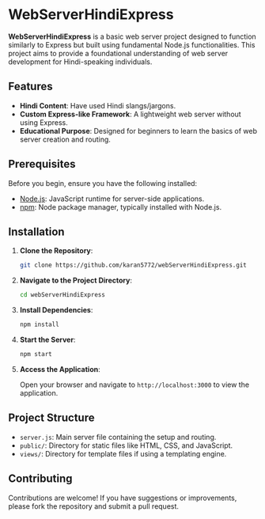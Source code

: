 # WebServerHindiExpress

**WebServerHindiExpress** is a basic web server project designed to function similarly to Express but built using fundamental Node.js functionalities. This project aims to provide a foundational understanding of web server development for Hindi-speaking individuals.

## Features

- **Hindi Content**: Have used Hindi slangs/jargons.
- **Custom Express-like Framework**: A lightweight web server without using Express.
- **Educational Purpose**: Designed for beginners to learn the basics of web server creation and routing.

## Prerequisites

Before you begin, ensure you have the following installed:

- [Node.js](https://nodejs.org/): JavaScript runtime for server-side applications.
- [npm](https://www.npmjs.com/): Node package manager, typically installed with Node.js.

## Installation

1. **Clone the Repository**:

   ```bash
   git clone https://github.com/karan5772/webServerHindiExpress.git
   ```

2. **Navigate to the Project Directory**:

   ```bash
   cd webServerHindiExpress
   ```

3. **Install Dependencies**:

   ```bash
   npm install
   ```

4. **Start the Server**:

   ```bash
   npm start
   ```

5. **Access the Application**:

   Open your browser and navigate to `http://localhost:3000` to view the application.

## Project Structure

- `server.js`: Main server file containing the setup and routing.
- `public/`: Directory for static files like HTML, CSS, and JavaScript.
- `views/`: Directory for template files if using a templating engine.

## Contributing

Contributions are welcome! If you have suggestions or improvements, please fork the repository and submit a pull request.


